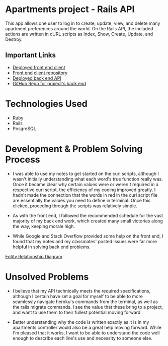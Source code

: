 # Apartments project - Rails API

This app allows one user to log in to create, update, view, and delete many apartment preferences around the world. On the Rails API, the included actions are written in cURL scripts as Index, Show, Create, Update, and Destroy.

## Important Links

- [Deployed front end client](https://tylerr36.github.io/project-two-client/)
- [Front end client repository](https://github.com/tylerr36/project-two-client)
- [Deployed back end API](https://blooming-cove-62734.herokuapp.com/)
- [GitHub Repo for project's back end](https://github.com/tylerr36/Project_2_api)

# Technologies Used

- Ruby
- Rails
- PosgreSQL

# Development & Problem Solving Process

- I was able to use my notes to get started on the curl scripts, although I wasn't initially understanding what each word's true function really was. Once it became clear why certain values were or weren't required in a respective curl script, the efficiency of my coding improved greatly. I hadn't made the connection that the words in red in the curl script file are essentially the values you need to define in terminal. Once this clicked, proceding through the scripts was relatively simple.

- As with the front end, I followed the recommended schedule for the vast majority of my back end work, which created many small victories along the way, keeping morale high.

- While Google and Stack Overflow provided some help on the front end, I found that my notes and my classmates' posted issues were far more helpful in solving back end problems.


[Entity Relationship Diagram](https://i.imgur.com/1n31Qaw.png)

# Unsolved Problems

- I believe that my API technically meets the required specifications, although I certain have set a goal for myself to be able to more seamlessly navigate heroku's commands from the terminal, as well as the rails migrate commands. I see the value that these bring to a project, and want to use them to their fullest potential moving forward.

- Better understanding why the code is written exactly as it is in my apartments controller would also be a great help moving forward. While I'm pleased that it works, I want to be able to understand the code well enough to describe each line's use and necessity to someone else.
